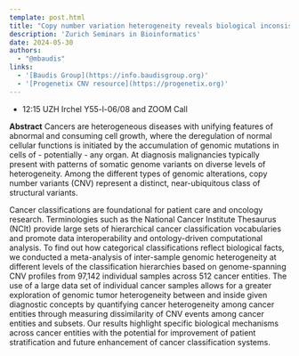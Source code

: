 ```yaml
---
template: post.html
title: "Copy number variation heterogeneity reveals biological inconsistency in hierarchical cancer classifications<br/>Ziying Yang"
description: 'Zurich Seminars in Bioinformatics'
date: 2024-05-30
authors:
  - "@mbaudis"
links:
  - '[Baudis Group](https://info.baudisgroup.org)'
  - '[Progenetix CNV resource](https://progenetix.org)'
---
```


* 12:15 UZH Irchel Y55-l-06/08 and ZOOM Call

**Abstract** Cancers are heterogeneous diseases with unifying features of abnormal and consuming cell growth, where the deregulation of normal cellular functions is initiated by the accumulation of genomic mutations in cells of - potentially - any organ. At diagnosis malignancies typically present with patterns of somatic genome variants on diverse levels of heterogeneity. Among the different types of genomic alterations, copy number variants (CNV) represent a distinct, near-ubiquitous class of structural variants. 

<!--more-->Cancer classifications are foundational for patient care and oncology research. Terminologies such as the National Cancer Institute Thesaurus (NCIt) provide large sets of hierarchical cancer classification vocabularies and promote data interoperability and ontology-driven computational analysis. To find out how categorical classifications reflect biological facts, we conducted a meta-analysis of inter-sample genomic heterogeneity at different levels of the classification hierarchies based on genome-spanning CNV profiles from 97,142 individual samples across 512 cancer entities. The use of a large data set of individual cancer samples allows for a greater exploration of genomic tumor heterogeneity between and inside given diagnostic concepts by quantifying cancer heterogeneity among cancer entities through measuring dissimilarity of CNV events among cancer entities and subsets. Our results highlight specific biological mechanisms across cancer entities with the potential for improvement of patient stratification and future enhancement of cancer classification systems.